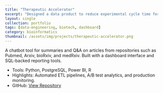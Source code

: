 ```yaml
---
title: "Therapeutic Accelerator"
excerpt: "Designed a data product to reduce experimental cycle time for therapeutic discovery."
layout: single
collection: portfolio
tags: [data-engineering, biotech, dashboard]
category: bioinformatics
thumbnail: /assets/img/projects/therapeutic-accelerator.png
---
```


A chatbot tool for summaries and Q&A on articles from repositories such as Pubmed, Arxiv, bioRxiv, and medRxiv. Built with a dashboard interface and SQL-backed reporting tools.

- Tools: Python, PostgreSQL, Power BI, R
- Highlights: Automated ETL pipelines, A/B test analytics, and production monitoring.
- GitHub: [View Repository](https://github.com/leen01/therapeutic-accelerator)
